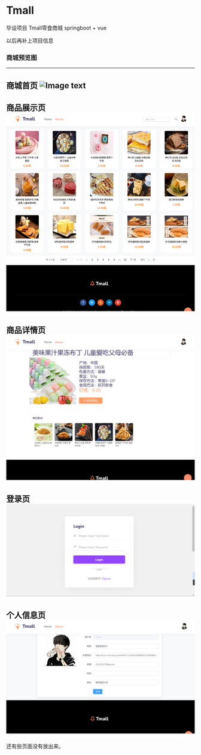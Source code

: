 # Tmall

毕设项目 Tmall零食商城 springboot + vue

以后再补上项目信息

### 商城预览图
---
商城首页
![Image text](https://raw.githubusercontent.com/1244951382/Tmall/main/img/front/front-index.png?token=GHSAT0AAAAAAB6NEH2WQXISXXO7BDBZWT7SZAQORKA)
---
商品展示页
![Image text](https://raw.githubusercontent.com/1244951382/Tmall/main/img/front/front-about.png?token=GHSAT0AAAAAAB6NEH2WFZ4OK7LM7MVAFEGMZAQOOIA)
---
商品详情页
![Image text](https://raw.githubusercontent.com/1244951382/Tmall/main/img/front/item-detail.png?token=GHSAT0AAAAAAB6NEH2X2XG7SRWLU7JTWYVMZAQOSZA)
---
登录页
![Image text](https://raw.githubusercontent.com/1244951382/Tmall/main/img/front/front-login.png?token=GHSAT0AAAAAAB6NEH2WC3XWL4YBLUMJKCFOZAQOTLQ)
---
个人信息页
![Image text](https://raw.githubusercontent.com/1244951382/Tmall/main/img/front/person.png?token=GHSAT0AAAAAAB6NEH2WWJBJA6ZVXN36JRJIZAQOT4Q)
---
还有些页面没有放出来。

